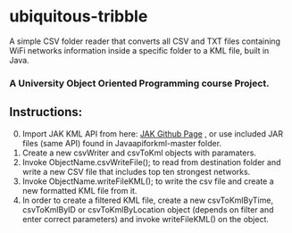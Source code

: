 # ubiquitous-tribble

A simple CSV folder reader that converts all CSV and TXT files containing
WiFi networks information inside a specific folder to a KML file, built in Java.


### A University Object Oriented Programming course Project.


 ## Instructions:
0. Import JAK KML API from here: [JAK Github Page](https://github.com/micromata/javaapiforkml) , 
or use included JAR files (same API) found in Javaapiforkml-master folder.
1. Create a new csvWriter and csvToKml objects with paramaters.
2. Invoke ObjectName.csvWriteFile(); to read from destination folder and write a new 
CSV file that includes top ten strongest networks.
3. Invoke ObjectName.writeFileKML(); to write the csv file and create a new formatted KML file from it.
4. In order to create a filtered KML file, create a new csvToKmlByTime, csvToKmlByID or csvToKmlByLocation object (depends 
on filter and enter correct parameters) and invoke writeFileKML() on the object.
